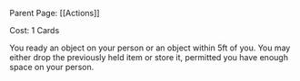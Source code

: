 Parent Page: [[Actions]]

Cost: 1 Cards

You ready an object on your person or an object within 5ft of you. You may either drop the previously held item or store it, permitted you have enough space on your person.